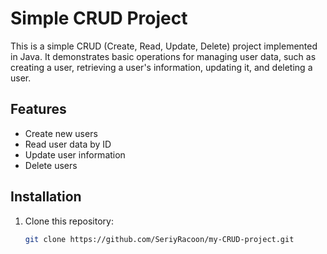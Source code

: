 # Simple CRUD Project

This is a simple CRUD (Create, Read, Update, Delete) project implemented in Java. It demonstrates basic operations for managing user data, such as creating a user, retrieving a user's information, updating it, and deleting a user.

## Features
- Create new users
- Read user data by ID
- Update user information
- Delete users

## Installation

1. Clone this repository:
   ```bash
   git clone https://github.com/SeriyRacoon/my-CRUD-project.git
